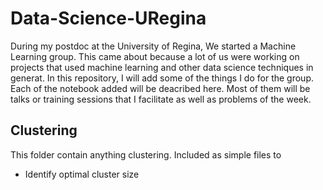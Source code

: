# Data-Science-URegina
During my postdoc at the University of Regina, We started a Machine Learning group. This came about because a lot of us were working
on projects that used machine learning and other data science techniques in generat. In this repository, I will add some of the 
things I do for the group. Each of the notebook added will be deacribed here. Most of them will be talks or training sessions that I
facilitate as well as problems of the week.

## Clustering
This folder contain anything clustering. Included as simple files to
 - Identify optimal cluster size
